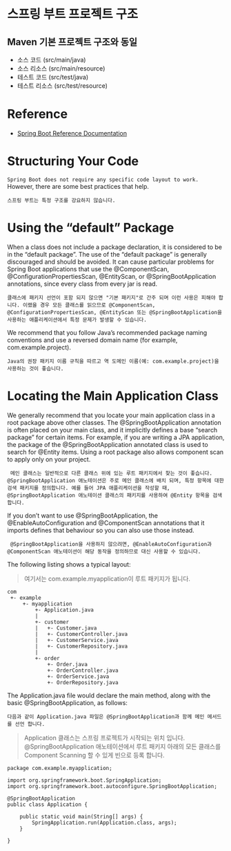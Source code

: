 # 스프링 부트 프로젝트 구조
## Maven 기본 프로젝트 구조와 동일
- 소스 코드 (src/main/java)
- 소스 리소스 (src/main/resource)
- 테스트 코드 (src/test/java)
- 테스트 리소스 (src/test/resource)

# Reference
- [Spring Boot Reference Documentation](https://docs.spring.io/spring-boot/docs/current/reference/htmlsingle/#using-boot-structuring-your-code)

# Structuring Your Code

`Spring Boot does not require any specific code layout to work.` However, there are some best practices that help.

```
스프링 부트는 특정 구조를 강요하지 않습니다.
```

# Using the “default” Package

When a class does not include a package declaration, it is considered to be in the “default package”. The use of the “default package” is generally discouraged and should be avoided. It can cause particular problems for Spring Boot applications that use the @ComponentScan, @ConfigurationPropertiesScan, @EntityScan, or @SpringBootApplication annotations, since every class from every jar is read.

```
클래스에 패키지 선언이 포함 되지 않으면 "기본 패키지"로 간주 되며 이런 사용은 피해야 합니다. 이랬을 경우 모든 클래스를 읽으므로 @ComponentScan, @ConfigurationPropertiesScan, @EntityScan 또는 @SpringBootApplication을 사용하는 애플리케이션에서 특정 문제가 발생할 수 있습니다.
```

We recommend that you follow Java’s recommended package naming conventions and use a reversed domain name (for example, com.example.project).

```
Java의 권장 패키지 이름 규칙을 따르고 역 도메인 이름(예: com.example.project)을 사용하는 것이 좋습니다.
```

# Locating the Main Application Class

We generally recommend that you locate your main application class in a root package above other classes. The @SpringBootApplication annotation is often placed on your main class, and it implicitly defines a base “search package” for certain items. For example, if you are writing a JPA application, the package of the @SpringBootApplication annotated class is used to search for @Entity items. Using a root package also allows component scan to apply only on your project.

```
 메인 클래스는 일반적으로 다른 클래스 위에 있는 루트 패키지에서 찾는 것이 좋습니다. @SpringBootApplication 애노테이션은 주로 메인 클래스에 배치 되며, 특정 항목에 대한 검색 패키지를 정의합니다. 예를 들어 JPA 애플리케이션을 작성할 때, @SpringBootApplication 애노테이션 클래스의 패키지를 사용하여 @Entity 항목을 검색합니다.
```

If you don’t want to use @SpringBootApplication, the @EnableAutoConfiguration and @ComponentScan annotations that it imports defines that behaviour so you can also use those instead.

```
 @SpringBootApplication을 사용하지 않으려면, @EnableAutoConfiguration과 @ComponentScan 애노테이션이 해당 동작을 정의하므로 대신 사용할 수 있습니다.
```

The following listing shows a typical layout:

> 여기서는 com.example.myapplication이 루트 패키지가 됩니다.

```
com
 +- example
     +- myapplication
         +- Application.java
         |
         +- customer
         |   +- Customer.java
         |   +- CustomerController.java
         |   +- CustomerService.java
         |   +- CustomerRepository.java
         |
         +- order
             +- Order.java
             +- OrderController.java
             +- OrderService.java
             +- OrderRepository.java
```

The Application.java file would declare the main method, along with the basic @SpringBootApplication, as follows:

```
다음과 같이 Application.java 파일은 @SpringBootApplication과 함께 메인 메서드를 선언 합니다.
```

> Application 클래스는 스프링 프로젝트가 시작되는 위치 입니다. @SpringBootApplication 애노테이션에서 루트 패키지 아래의 모든 클래스를 Component Scanning 할 수 있게 빈으로 등록 합니다.

```
package com.example.myapplication;

import org.springframework.boot.SpringApplication;
import org.springframework.boot.autoconfigure.SpringBootApplication;

@SpringBootApplication
public class Application {

    public static void main(String[] args) {
        SpringApplication.run(Application.class, args);
    }

}
```